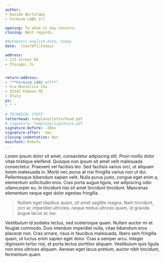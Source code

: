 ```yaml
---
author:
- Davide Bortolami
- Fermium LABS srl

opening: To whom it may concern,
closing: Best regards,

#Automatic english date, today
date:  \textbf{\today}

address: 
- 123 Street Rd
- Chicago, IL


return-address: 
- "**Fermium LABS srl**"
- Via Monselice 15a
- 35142 Padova PD
- Italy
ps: 
- " "

# TECHNICAL STUFF
letterhead: template/letterhead.pdf
# signature: template/signature.pdf
signature-before: -10ex
signature-after: -3ex
closing-indentation: 0pt
mainfont: Roboto
...
```


Lorem ipsum dolor sit amet, consectetur adipiscing elit. Proin mollis dolor vitae tristique eleifend. Quisque non ipsum sit amet velit malesuada consectetur. Praesent vel facilisis leo. Sed facilisis varius orci, ut aliquam lorem malesuada in. Morbi nec purus at nisi fringilla varius non ut dui. Pellentesque bibendum sapien velit. Nulla purus justo, congue eget enim a, elementum sollicitudin eros. Cras porta augue ligula, vel adipiscing odio ullamcorper eu. In tincidunt nisi sit amet tincidunt tincidunt. Maecenas elementum neque eget dolor egestas fringilla.

> Nullam eget dapibus quam, sit amet sagittis magna. Nam tincidunt, orci ac imperdiet ultricies, neque metus ultrices quam, id gravida augue lacus ac leo. 



Vestibulum id sodales lectus, sed scelerisque quam. Nullam auctor mi et feugiat commodo. Duis interdum imperdiet nulla, vitae bibendum eros placerat non. Cras ornare, risus in faucibus malesuada, libero sem fringilla quam, ut luctus enim sapien eget dolor. Cras a semper arcu. Integer dignissim tortor nisi, et porta lectus porttitor aliquam. Vestibulum quis ligula non eros ultrices aliquam. Aenean eget lacus pretium, auctor nibh tincidunt, fermentum quam.
